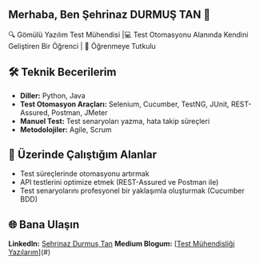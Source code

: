 ## Merhaba, Ben Şehrinaz DURMUŞ TAN 👋
🔍 Gömülü Yazılım Test Mühendisi |💻 Test Otomasyonu Alanında Kendini Geliştiren Bir Öğrenci | 🚀 Öğrenmeye Tutkulu  


## 🛠️ Teknik Becerilerim
- **Diller:** Python, Java  
- **Test Otomasyon Araçları:** Selenium, Cucumber, TestNG, JUnit, REST-Assured, Postman, JMeter 
- **Manuel Test:** Test senaryoları yazma, hata takip süreçleri  
- **Metodolojiler:** Agile, Scrum


## 🚀 Üzerinde Çalıştığım Alanlar
- Test süreçlerinde otomasyonu artırmak
- API testlerini optimize etmek (REST-Assured ve Postman ile)
- Test senaryolarını profesyonel bir yaklaşımla oluşturmak (Cucumber BDD)

 ## 🌐 Bana Ulaşın
 **LinkedIn:** [Şehrinaz Durmuş Tan](https://linkedin.com/in/durmussehrinaz)
 **Medium Blogum:** [[Test Mühendisliği Yazılarım](https://medium.com/@durmussehrinaz)](#)
 

<!--
**sehrinazdurmustan/sehrinazdurmustan** is a ✨ _special_ ✨ repository because its `README.md` (this file) appears on your GitHub profile.




Here are some ideas to get you started:

- 🔭 I’m currently working on ...
- 🌱 I’m currently learning ...
- 👯 I’m looking to collaborate on ...
- 🤔 I’m looking for help with ...
- 💬 Ask me about ...
- 📫 How to reach me: ...
- 😄 Pronouns: ...
- ⚡ Fun fact: ...
-->

